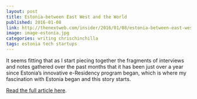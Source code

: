 ```yaml
---
layout: post
title: Estonia-between East West and the World
published: 2016-01-08
link: http://thenextweb.com/insider/2016/01/08/estonia-between-east-west-and-the-world/
image: image-estonia.jpg
categories: writing chrischinchilla
tags: estonia tech startups
---
```


It seems fitting that as I start piecing together the fragments of interviews and notes gathered over the past months that it has been just over a year since Estonia’s innovative e-Residency program began, which is where my fascination with Estonia began and this story starts.

[Read the full article here](http://thenextweb.com/insider/2016/01/08/estonia-between-east-west-and-the-world/).

